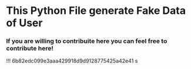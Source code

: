 # This Python File generate Fake Data of User
### If you are willing to contribuite here you can feel free to contribute here!

!!!
6b82edc099e3aaa429918d9d9128775425a42e41
s
